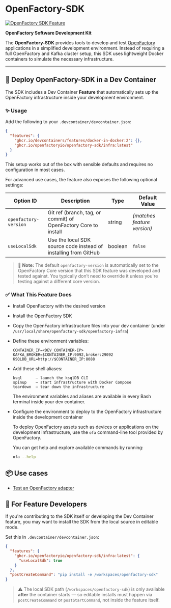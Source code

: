 # OpenFactory-SDK
[![OpenFactory SDK Feature](https://img.shields.io/badge/devcontainer-feature-blue?logo=visualstudiocode)](https://github.com/openfactoryio/openfactory-sdk/tree/main/.devcontainer/features)

**OpenFactory Software Development Kit**

The **OpenFactory-SDK** provides tools to develop and test [OpenFactory](https://github.com/openfactoryio) applications in a simplified development environment. Instead of requiring a full OpenFactory and Kafka cluster setup, this SDK uses lightweight Docker containers to simulate the necessary infrastructure.

---

## 🐳 Deploy OpenFactory-SDK in a Dev Container

The SDK includes a Dev Container **Feature** that automatically sets up the OpenFactory infrastructure inside your development environment.

### ✨ Usage

Add the following to your `.devcontainer/devcontainer.json`:

```json
{
  "features": {
    "ghcr.io/devcontainers/features/docker-in-docker:2": {},
    "ghcr.io/openfactoryio/openfactory-sdk/infra:latest"
  }
}
```
This setup works out of the box with sensible defaults and requires no configuration in most cases.

For advanced use cases, the feature also exposes the following optional settings:

| Option ID             | Description                                                     | Type    | Default Value               |
| --------------------- | --------------------------------------------------------------- | ------- | --------------------------- |
| `openfactory-version` | Git ref (branch, tag, or commit) of OpenFactory Core to install | string  | *(matches feature version)* |
| `useLocalSdk`         | Use the local SDK source code instead of installing from GitHub | boolean | `false`                     |

> 📝 **Note:** The default `openfactory-version` is automatically set to the OpenFactory Core version that this SDK feature was developed and tested against. You typically don’t need to override it unless you're testing against a different core version.

### ✅ What This Feature Does

* Install OpenFactory with the desired version

* Install the OpenFactory SDK

* Copy the OpenFactory infrastructure files into your dev container (under `/usr/local/share/openfactory-sdk/openfactory-infra`)
* Define these environment variables:
  ```
  CONTAINER_IP=<DEV_CONTAINER-IP>
  KAFKA_BROKER=$CONTAINER_IP:9092,broker:29092
  KSQLDB_URL=http://$CONTAINER_IP:8088
  ```

* Add these shell aliases:
  ```
  ksql      – launch the ksqlDB CLI
  spinup    – start infrastructure with Docker Compose
  teardown  – tear down the infrastructure
  ```

  The environment variables and aliases are available in every Bash terminal inside your dev container.

* Configure the environment to deploy to the OpenFactory infrastructure inside the development container

  To deploy OpenFactory assets such as devices or applications on the development infrastructure, use the `ofa` command-line tool provided by OpenFactory.

  You can get help and explore available commands by running:
  ```bash
  ofa --help
  ```

## 📦 Use cases

* [Test an OpenFactory adapter](doc/test_adapter.md)

## 🧪 For Feature Developers

If you're contributing to the SDK itself or developing the Dev Container feature, you may want to install the SDK from the local source in editable mode.

Set this in `.devcontainer/devcontainer.json`:

```json
{
  "features": {
    "ghcr.io/openfactoryio/openfactory-sdk/infra:latest": {
      "useLocalSdk": true
    }
  },
  "postCreateCommand": "pip install -e /workspaces/openfactory-sdk"
}
```

> ⚠️ The local SDK path (`/workspaces/openfactory-sdk`) is only available **after** the container starts — so editable installs must happen via `postCreateCommand` or `postStartCommand`, not inside the feature itself.
